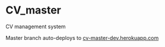 # CV_master
CV management system

Master branch auto-deploys to <a href="http://cv-master.herokuapp.com">cv-master-dev.herokuapp.com</a>
